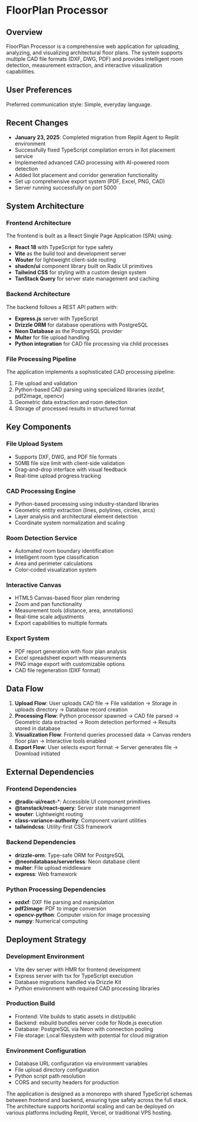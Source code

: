 # FloorPlan Processor

## Overview

FloorPlan Processor is a comprehensive web application for uploading, analyzing, and visualizing architectural floor plans. The system supports multiple CAD file formats (DXF, DWG, PDF) and provides intelligent room detection, measurement extraction, and interactive visualization capabilities.

## User Preferences

Preferred communication style: Simple, everyday language.

## Recent Changes

- **January 23, 2025**: Completed migration from Replit Agent to Replit environment
- Successfully fixed TypeScript compilation errors in îlot placement service
- Implemented advanced CAD processing with AI-powered room detection
- Added îlot placement and corridor generation functionality  
- Set up comprehensive export system (PDF, Excel, PNG, CAD)
- Server running successfully on port 5000

## System Architecture

### Frontend Architecture
The frontend is built as a React Single Page Application (SPA) using:
- **React 18** with TypeScript for type safety
- **Vite** as the build tool and development server
- **Wouter** for lightweight client-side routing
- **shadcn/ui** component library built on Radix UI primitives
- **Tailwind CSS** for styling with a custom design system
- **TanStack Query** for server state management and caching

### Backend Architecture
The backend follows a REST API pattern with:
- **Express.js** server with TypeScript
- **Drizzle ORM** for database operations with PostgreSQL
- **Neon Database** as the PostgreSQL provider
- **Multer** for file upload handling
- **Python integration** for CAD file processing via child processes

### File Processing Pipeline
The application implements a sophisticated CAD processing pipeline:
1. File upload and validation
2. Python-based CAD parsing using specialized libraries (ezdxf, pdf2image, opencv)
3. Geometric data extraction and room detection
4. Storage of processed results in structured format

## Key Components

### File Upload System
- Supports DXF, DWG, and PDF file formats
- 50MB file size limit with client-side validation
- Drag-and-drop interface with visual feedback
- Real-time upload progress tracking

### CAD Processing Engine
- Python-based processing using industry-standard libraries
- Geometric entity extraction (lines, polylines, circles, arcs)
- Layer analysis and architectural element detection
- Coordinate system normalization and scaling

### Room Detection Service
- Automated room boundary identification
- Intelligent room type classification
- Area and perimeter calculations
- Color-coded visualization system

### Interactive Canvas
- HTML5 Canvas-based floor plan rendering
- Zoom and pan functionality
- Measurement tools (distance, area, annotations)
- Real-time scale adjustments
- Export capabilities to multiple formats

### Export System
- PDF report generation with floor plan analysis
- Excel spreadsheet export with measurements
- PNG image export with customizable options
- CAD file regeneration (DXF format)

## Data Flow

1. **Upload Flow**: User uploads CAD file → File validation → Storage in uploads directory → Database record creation
2. **Processing Flow**: Python processor spawned → CAD file parsed → Geometric data extracted → Room detection performed → Results stored in database
3. **Visualization Flow**: Frontend queries processed data → Canvas renders floor plan → Interactive tools enabled
4. **Export Flow**: User selects export format → Server generates file → Download initiated

## External Dependencies

### Frontend Dependencies
- **@radix-ui/react-***: Accessible UI component primitives
- **@tanstack/react-query**: Server state management
- **wouter**: Lightweight routing
- **class-variance-authority**: Component variant utilities
- **tailwindcss**: Utility-first CSS framework

### Backend Dependencies
- **drizzle-orm**: Type-safe ORM for PostgreSQL
- **@neondatabase/serverless**: Neon database client
- **multer**: File upload middleware
- **express**: Web framework

### Python Processing Dependencies
- **ezdxf**: DXF file parsing and manipulation
- **pdf2image**: PDF to image conversion
- **opencv-python**: Computer vision for image processing
- **numpy**: Numerical computing

## Deployment Strategy

### Development Environment
- Vite dev server with HMR for frontend development
- Express server with tsx for TypeScript execution
- Database migrations handled via Drizzle Kit
- Python environment with required CAD processing libraries

### Production Build
- Frontend: Vite builds to static assets in dist/public
- Backend: esbuild bundles server code for Node.js execution
- Database: PostgreSQL via Neon with connection pooling
- File storage: Local filesystem with potential for cloud migration

### Environment Configuration
- Database URL configuration via environment variables
- File upload directory configuration
- Python script path resolution
- CORS and security headers for production

The application is designed as a monorepo with shared TypeScript schemas between frontend and backend, ensuring type safety across the full stack. The architecture supports horizontal scaling and can be deployed on various platforms including Replit, Vercel, or traditional VPS hosting.